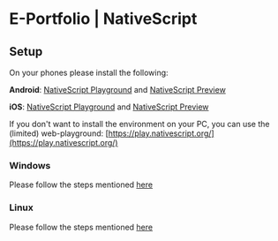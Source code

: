 # E-Portfolio | NativeScript

## Setup

On your phones please install the following:

**Android**: [NativeScript Playground](https://play.google.com/store/apps/details?id=org.nativescript.play&hl=en_US&gl=US) and [NativeScript Preview](https://play.google.com/store/apps/details?id=org.nativescript.preview&hl=en_US&gl=US)

**iOS**: [NativeScript Playground](https://apps.apple.com/us/app/nativescript-playground/id1263543946) and [NativeScript Preview](https://apps.apple.com/us/app/nativescript-preview/id1264484702)


If you don't want to install the environment on your PC, you can use the (limited) web-playground: [https://play.nativescript.org/](https://play.nativescript.org/)


### Windows
Please follow the steps mentioned [here](https://docs.nativescript.org/environment-setup.html#windows-android)

### Linux
Please follow the steps mentioned [here](https://docs.nativescript.org/environment-setup.html#linux-android)
